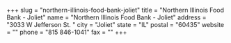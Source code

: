 +++
slug = "northern-illinois-food-bank-joliet"
title = "Northern Illinois Food Bank - Joliet"
name = "Northern Illinois Food Bank - Joliet"
address = "3033 W Jefferson St. "
city = "Joliet"
state = "IL"
postal = "60435"
website = ""
phone = "815 846-1041"
fax = ""
+++
